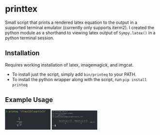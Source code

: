 # printtex

Small script that prints a rendered latex equation to the output in a supported terminal emulator (currently only supports iterm2). I created the python module as a shorthand to viewing latex output of `Sympy.latex()` in a python terminal session.

## Installation

Requires working installation of latex, imagemagick, and imgcat.
* To install just the script, simply add `bin/printeq` to your PATH.
* To install the python wrapper along with the script, run `pip install printeq`

## Example Usage

<img src="images/ex1.png" style="zoom:50%;" width=300/>

<img src="images/ex2.png" alt="alt" style="zoom:50%;" width=300/>
